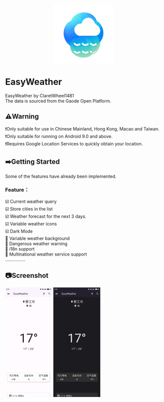 <p align="center">
    <a href="https://github.com/ClaretWheel1481/easyweather">
        <img src="./assets/images/easyweather.png" height="12%"/>
    </a>
</p>

# EasyWeather
EasyWeather by ClaretWheel1481
<br>
The data is sourced from the Gaode Open Platform.
## ⚠️Warning
❗️Only suitable for use in Chinese Mainland, Hong Kong, Macao and Taiwan.<br>
❗️Only suitable for running on Android 9.0 and above.<br>
❗️Requires Google Location Services to quickly obtain your location.

## ➡️Getting Started
Some of the features have already been implemented.
<br>
### Feature：<br>
☑️
Current weather query
<br>
☑️
Store cities in the list
<br>
☑️
Weather forecast for the next 3 days.
<br>
☑️
Variable weather icons
<br>
☑️
Dark Mode
<br>
🔲
Variable weather background
<br>
🔲
Dangerous weather warning
<br>
🔲
i18n support
<br>
🔲
Multinational weather service support
<br>
................

## 📷Screenshot
<img src="./assets/images/example_light.png" width="30%">
<img src="./assets/images/example_dark.png" width="30%">
